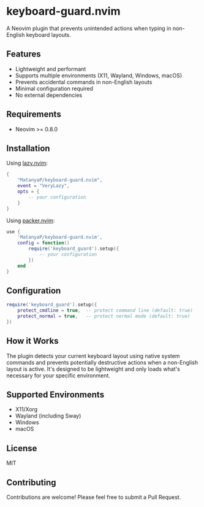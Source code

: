# keyboard-guard.nvim

A Neovim plugin that prevents unintended actions when typing in non-English keyboard layouts.

## Features

- Lightweight and performant
- Supports multiple environments (X11, Wayland, Windows, macOS)
- Prevents accidental commands in non-English layouts
- Minimal configuration required
- No external dependencies

## Requirements

- Neovim >= 0.8.0

## Installation

Using [lazy.nvim](https://github.com/folke/lazy.nvim):

```lua
{
    "MatanyaP/keyboard-guard.nvim",
    event = "VeryLazy",
    opts = {
        -- your configuration
    }
}
```

Using [packer.nvim](https://github.com/wbthomason/packer.nvim):

```lua
use {
    'MatanyaP/keyboard-guard.nvim',
    config = function()
        require('keyboard_guard').setup({
            -- your configuration
        })
    end
}
```

## Configuration

```lua
require('keyboard_guard').setup({
    protect_cmdline = true,  -- protect command line (default: true)
    protect_normal = true,   -- protect normal mode (default: true)
})
```

## How it Works

The plugin detects your current keyboard layout using native system commands and prevents potentially destructive actions when a non-English layout is active. It's designed to be lightweight and only loads what's necessary for your specific environment.

## Supported Environments

- X11/Xorg
- Wayland (including Sway)
- Windows
- macOS

## License

MIT

## Contributing

Contributions are welcome! Please feel free to submit a Pull Request.
